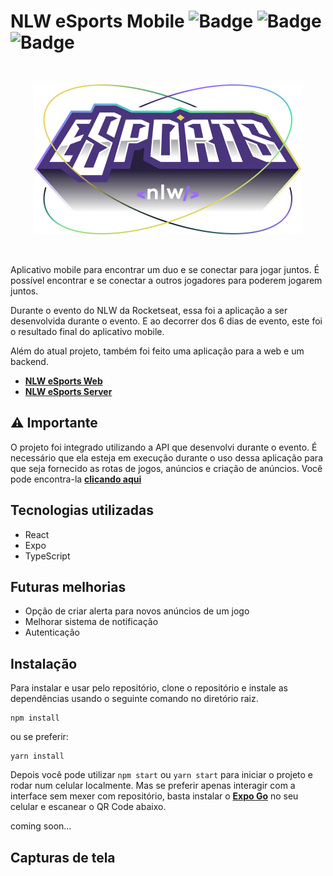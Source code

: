 # NLW eSports Mobile ![Badge](https://img.shields.io/static/v1?label=expo-cli&message=5.4.8&color=white&style=flat&logo=EXPO) ![Badge](https://img.shields.io/static/v1?label=react&message=v18.2.0&color=blue&style=flat&logo=REACT) ![Badge](https://img.shields.io/static/v1?label=typescript&message=v4.7.4&color=blue&style=flat&logo=TYPESCRIPT)
 
<br />
<p align="center">
  <img src="src/assets/logo-nlw-esports@2x.png" />
</p>
<br />

Aplicativo mobile para encontrar um duo e se conectar para jogar juntos. 
É possível encontrar e se conectar a outros jogadores para poderem jogarem juntos.

Durante o evento do NLW da Rocketseat, essa foi a aplicação a ser desenvolvida durante o evento.
E ao decorrer dos 6 dias de evento, este foi o resultado final do aplicativo mobile.

Além do atual projeto, também foi feito uma aplicação para a web e um backend.

- **[NLW eSports Web](https://github.com/ImFelippe365/nlw-esports-web)**
- **[NLW eSports Server](https://github.com/ImFelippe365/nlw-esports-server)**

## ⚠️ Importante

O projeto foi integrado utilizando a API que desenvolvi durante o evento. É necessário que ela esteja em execução durante o uso dessa aplicação para que seja fornecido as rotas de jogos, anúncios e criação de anúncios. Você pode encontra-la **[clicando aqui](https://github.com/ImFelippe365/nlw-esports-server)**

## Tecnologias utilizadas

- React
- Expo
- TypeScript

## Futuras melhorias
- Opção de criar alerta para novos anúncios de um jogo
- Melhorar sistema de notificação
- Autenticação

## Instalação

Para instalar e usar pelo repositório, clone o repositório e instale as dependências usando o seguinte comando no diretório raiz.

```
npm install
```

ou se preferir:

```
yarn install
```

Depois você pode utilizar ``npm start`` ou ``yarn start`` para iniciar o projeto e rodar num celular localmente.
Mas se preferir apenas interagir com a interface sem mexer com repositório, basta instalar o **[Expo Go](https://expo.dev/client)** no seu celular e escanear o QR Code abaixo.

coming soon...

## Capturas de tela
